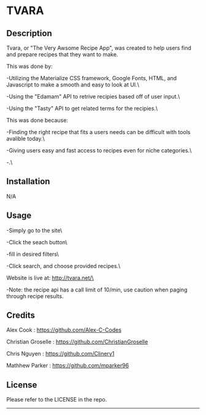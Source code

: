 # TVARA

## Description

Tvara, or "The Very Awsome Recipe App", was created to help users find and prepare recipes that they want to make. 

This was done by:

-Utilizing the Materialize CSS framework, Google Fonts, HTML, and Javascript to make a smooth and easy to look at UI.\

-Using the "Edamam" API to retrive recipies based off of user input.\

-Using the "Tasty" API to get related terms for the recipies.\


This was done because:

-Finding the right recipe that fits a users needs can be difficult with tools avalible today.\

-Giving users easy and fast access to recipes even for niche categories.\

-.\

## Installation

N/A

## Usage

-Simply go to the site\

-Click the seach button\

-fill in desired filters\

-Click search, and choose provided recipes.\

Website is live at: http://tvara.net/\

-Note: the recipe api has a call limit of 10/min, use caution when paging through recipe results.

## Credits

Alex Cook : https://github.com/Alex-C-Codes

Christian Groselle : https://github.com/ChristianGroselle

Chris Nguyen : https://github.com/Clinery1

Mathhew Parker : https://github.com/mparker96

## License

Please refer to the LICENSE in the repo.

---